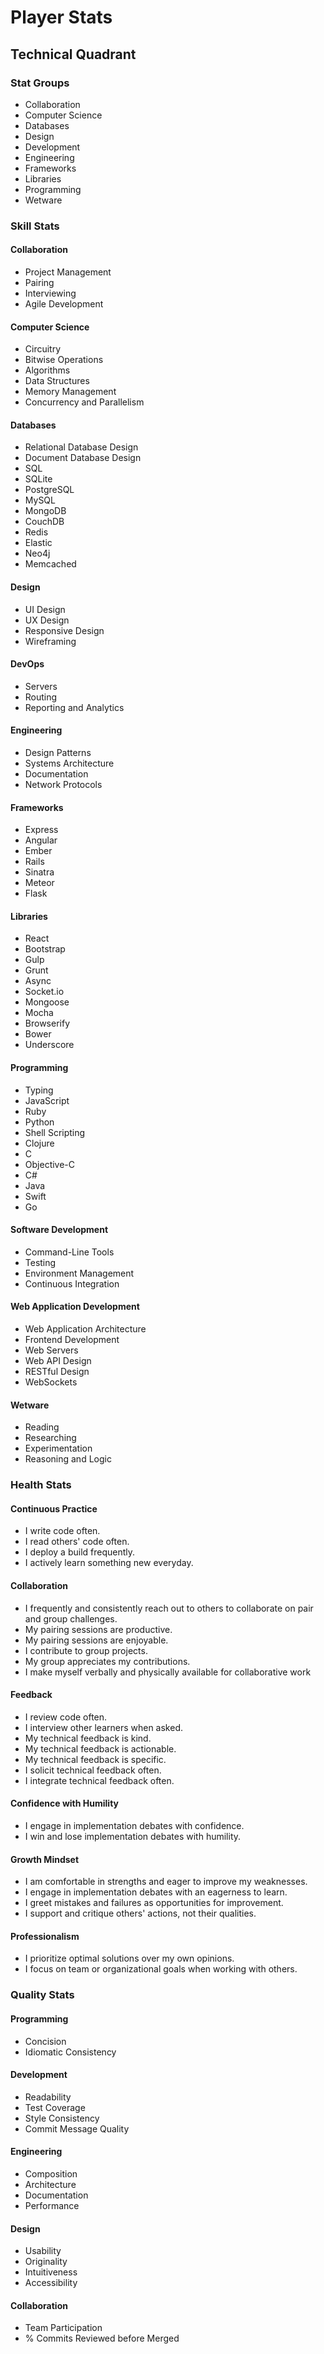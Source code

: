 # Player Stats

## Technical Quadrant

### Stat Groups

- Collaboration
- Computer Science
- Databases
- Design
- Development
- Engineering
- Frameworks
- Libraries
- Programming
- Wetware

### Skill Stats

#### Collaboration
- Project Management
- Pairing
- Interviewing
- Agile Development

#### Computer Science
- Circuitry
- Bitwise Operations
- Algorithms
- Data Structures
- Memory Management
- Concurrency and Parallelism

#### Databases
- Relational Database Design
- Document Database Design
- SQL
- SQLite
- PostgreSQL
- MySQL
- MongoDB
- CouchDB
- Redis
- Elastic
- Neo4j
- Memcached

#### Design
- UI Design
- UX Design
- Responsive Design
- Wireframing

#### DevOps
- Servers
- Routing
- Reporting and Analytics

#### Engineering
- Design Patterns
- Systems Architecture
- Documentation
- Network Protocols

#### Frameworks
- Express
- Angular
- Ember
- Rails
- Sinatra
- Meteor
- Flask

#### Libraries
- React
- Bootstrap
- Gulp
- Grunt
- Async
- Socket.io
- Mongoose
- Mocha
- Browserify
- Bower
- Underscore

#### Programming
- Typing
- JavaScript
- Ruby
- Python
- Shell Scripting
- Clojure
- C
- Objective-C
- C#
- Java
- Swift
- Go

#### Software Development
- Command-Line Tools
- Testing
- Environment Management
- Continuous Integration

#### Web Application Development
- Web Application Architecture
- Frontend Development
- Web Servers
- Web API Design
- RESTful Design
- WebSockets

#### Wetware
- Reading
- Researching
- Experimentation
- Reasoning and Logic

### Health Stats

#### Continuous Practice
- I write code often.
- I read others' code often.
- I deploy a build frequently.
- I actively learn something new everyday.

#### Collaboration
- I frequently and consistently reach out to others to collaborate on pair and group challenges.
- My pairing sessions are productive.
- My pairing sessions are enjoyable.
- I contribute to group projects.
- My group appreciates my contributions.
- I make myself verbally and physically available for collaborative work

#### Feedback
- I review code often.
- I interview other learners when asked.
- My technical feedback is kind.
- My technical feedback is actionable.
- My technical feedback is specific.
- I solicit technical feedback often.
- I integrate technical feedback often.

#### Confidence with Humility
- I engage in implementation debates with confidence.
- I win and lose implementation debates with humility.

#### Growth Mindset
- I am comfortable in strengths and eager to improve my weaknesses.
- I engage in implementation debates with an eagerness to learn.
- I greet mistakes and failures as opportunities for improvement.
- I support and critique others' actions, not their qualities.

#### Professionalism
- I prioritize optimal solutions over my own opinions.
- I focus on team or organizational goals when working with others.

### Quality Stats

#### Programming
- Concision
- Idiomatic Consistency

#### Development
- Readability
- Test Coverage
- Style Consistency
- Commit Message Quality

#### Engineering
- Composition
- Architecture
- Documentation
- Performance

#### Design
- Usability
- Originality
- Intuitiveness
- Accessibility

#### Collaboration
- Team Participation
- % Commits Reviewed before Merged

